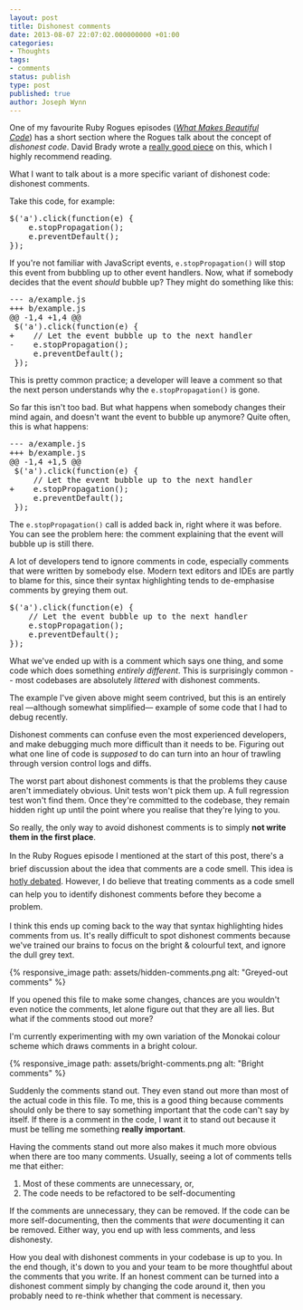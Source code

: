 ```yaml
---
layout: post
title: Dishonest comments
date: 2013-08-07 22:07:02.000000000 +01:00
categories:
- Thoughts
tags:
- comments
status: publish
type: post
published: true
author: Joseph Wynn
---
```


One of my favourite Ruby Rogues episodes ([_What Makes Beautiful Code_](http://rubyrogues.com/what-makes-beautiful-code/)) has a short section where the Rogues talk about the concept of _dishonest code_. David Brady wrote a [really good piece](http://chalain.livejournal.com/39332.html) on this, which I highly recommend reading.

What I want to talk about is a more specific variant of dishonest code: dishonest comments.

Take this code, for example:

<pre class="highlight-js">$('a').click(function(e) {
    e.stopPropagation();
    e.preventDefault();
});</pre>

If you're not familiar with JavaScript events, `e.stopPropagation()` will stop this event from bubbling up to other event handlers. Now, what if somebody decides that the event _should_ bubble up? They might do something like this:

<pre class="highlight-diff diff">--- a/example.js
+++ b/example.js
@@ -1,4 +1,4 @@
 $('a').click(function(e) {
+    // Let the event bubble up to the next handler
-    e.stopPropagation();
     e.preventDefault();
 });</pre>

This is pretty common practice; a developer will leave a comment so that the next person understands why the `e.stopPropagation()` is gone.<!--more-->

So far this isn't too bad. But what happens when somebody changes their mind again, and doesn't want the event to bubble up anymore? Quite often, this is what happens:

<pre class="highlight-diff diff">--- a/example.js
+++ b/example.js
@@ -1,4 +1,5 @@
 $('a').click(function(e) {
     // Let the event bubble up to the next handler
+    e.stopPropagation();
     e.preventDefault();
 });</pre>

The `e.stopPropagation()` call is added back in, right where it was before. You can see the problem here: the comment explaining that the event will bubble up is still there.

A lot of developers tend to ignore comments in code, especially comments that were written by somebody else. Modern text editors and IDEs are partly to blame for this, since their syntax highlighting tends to de-emphasise comments by greying them out.

<pre class="highlight-js">$('a').click(function(e) {
    // Let the event bubble up to the next handler
    e.stopPropagation();
    e.preventDefault();
});</pre>

What we've ended up with is a comment which says one thing, and some code which does something _entirely different_. This is surprisingly common -- most codebases are absolutely _littered_ with dishonest comments.

The example I've given above might seem contrived, but this is an entirely real —although somewhat simplified— example of some code that I had to debug recently.

Dishonest comments can confuse even the most experienced developers, and make debugging much more difficult than it needs to be. Figuring out what one line of code is _supposed_ to do can turn into an hour of trawling through version control logs and diffs.

The worst part about dishonest comments is that the problems they cause aren't immediately obvious. Unit tests won't pick them up. A full regression test won't find them. Once they're committed to the codebase, they remain hidden right up until the point where you realise that they're lying to you.

So really, the only way to avoid dishonest comments is to simply **not write them in the first place**.

<span style="line-height: 1.6;">In the Ruby Rogues episode I mentioned at the start of this post, there's a brief discussion about the idea that comments are a code smell. This idea is </span>[hotly debated](http://programmers.stackexchange.com/questions/1/comments-are-a-code-smell).<span style="line-height: 1.6;"> However, I do believe that treating comments as a code smell can help you to identify dishonest comments before they become a problem.</span>

I think this ends up coming back to the way that syntax highlighting hides comments from us. It's really difficult to spot dishonest comments because we've trained our brains to focus on the bright &amp; colourful text, and ignore the dull grey text.

{% responsive_image path: assets/hidden-comments.png alt: "Greyed-out comments" %}

If you opened this file to make some changes, chances are you wouldn't even notice the comments, let alone figure out that they are all lies. But what if the comments stood out more?

I'm currently experimenting with my own variation of the Monokai colour scheme which draws comments in a bright colour.

{% responsive_image path: assets/bright-comments.png alt: "Bright comments" %}

Suddenly the comments stand out. They even stand out more than most of the actual code in this file. To me, this is a good thing because comments should only be there to say something important that the code can't say by itself. If there is a comment in the code, I want it to stand out because it must be telling me something **really important**.

Having the comments stand out more also makes it much more obvious when there are too many comments. Usually, seeing a lot of comments tells me that either:

1.  Most of these comments are unnecessary, or,
2.  The code needs to be refactored to be self-documenting

If the comments are unnecessary, they can be removed. If the code can be more self-documenting, then the comments that _were_ documenting it can be removed. Either way, you end up with less comments, and less dishonesty.

How you deal with dishonest comments in your codebase is up to you. In the end though, it's down to you and your team to be more thoughtful about the comments that you write. If an honest comment can be turned into a dishonest comment simply by changing the code around it, then you probably need to re-think whether that comment is necessary.
